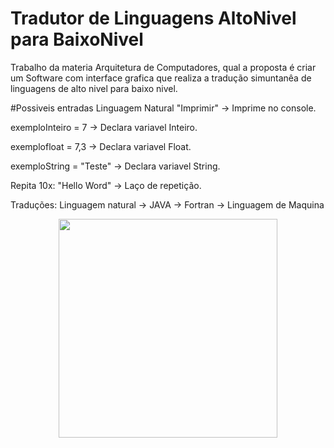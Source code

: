 # Tradutor de Linguagens AltoNivel para BaixoNivel

Trabalho da materia Arquitetura de Computadores, qual a proposta é criar um Software com interface grafica que
realiza a tradução simuntanêa de linguagens de alto nivel para baixo nivel.

#Possiveis entradas Linguagem Natural
"Imprimir" -> Imprime no console. 

exemploInteiro = 7 -> Declara variavel Inteiro.

exemplofloat = 7,3 -> Declara variavel Float.

exemploString = "Teste" -> Declara variavel String.

Repita 10x: "Hello Word" -> Laço de repetição.

Traduções:
Linguagem natural ->
JAVA ->
Fortran ->
Linguagem de Maquina

<p align="center">
  <img src="https://github.com/fonzaex/TradutorLinguagensAltoNivel-BaixoNivel/blob/master/src/tradutorlinguagens/final.png" width="350"/>
</p>
